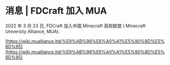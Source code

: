 # 消息 | FDCraft 加入 MUA

2022 年 3 月 23 日, FDCraft 加入中国 Minecraft 高校联盟 ( Minecraft University Alliance, MUA).

[https://wiki.mualliance.ltd/%E9%AB%98%E6%A0%A1%E5%90%8D%E5%8D%95](https://wiki.mualliance.ltd/%E9%AB%98%E6%A0%A1%E5%90%8D%E5%8D%95)
